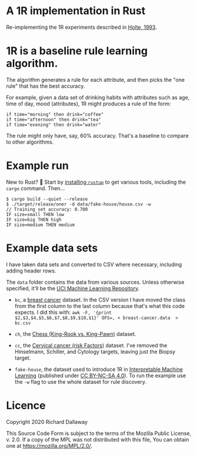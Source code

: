 # A 1R implementation in Rust

Re-implementing the 1R experiments described in [Holte, 1993](https://doi.org/10.1023/A:1022631118932).

# 1R is a baseline rule learning algorithm.

The algorithm generates a rule for each attribute, and then picks the "one rule" that has the best accuracy.

For example, given a data set of drinking habits with attributes such as age, time of day, mood (attributes), 1R might produces a rule of the form:

```
if time="morning" then drink="coffee"
if time="afternoon" then drink="tea"
if time="evening" then drink="water"
```

The rule might only have, say, 60% accuracy. 
That's a baseline to compare to other algorithms.

# Example run

 New to Rust? :wave: Start by [installing `rustup`](https://www.rust-lang.org/learn/get-started) to get various tools, including the `cargo` command. Then...

```
$ cargo build --quiet --release
$ ./target/release/oner -d data/fake-house/house.csv -w
// Training set accuracy: 0.700
IF size=small THEN low
IF size=big THEN high
IF size=medium THEN medium
```

# Example data sets

I have taken data sets and converted to CSV where necessary, including adding header rows.

The `data` folder contains the data from various sources. Unless otherwise specified, it'll be the [UCI Machine Learning Repository](https://archive.ics.uci.edu/ml/citation_policy.html).

- `bc`, a [breast cancer](https://archive.ics.uci.edu/ml/datasets/Breast+Cancer) dataset.
   In the CSV version I have moved the class from the first column to the last column because that's what this code expects. I did this with: `awk -F, '{print $2,$3,$4,$5,$6,$7,$8,$9,$10,$1}' OFS=, < breast-cancer.data  > bc.csv`

- `ch`, the [Chess (King-Rook vs. King-Pawn)](https://archive.ics.uci.edu/ml/datasets/Chess+%28King-Rook+vs.+King-Pawn%29) dataset.

- `cc`, the [Cervical cancer (risk Factors)](https://archive.ics.uci.edu/ml/datasets/Cervical+cancer+%28Risk+Factors%29) dataset. I've removed the Hinselmann, Schiller, and Cytology targets, leaving just the Biopsy target.

- `fake-house`, the dataset used to introduce 1R in [Interpretable Machine Learning](https://christophm.github.io/interpretable-ml-book/rules.html#learn-rules-from-a-single-feature-oner) (published under [CC BY-NC-SA 4.0](https://creativecommons.org/licenses/by-nc-sa/4.0/)). To run the example use the `-w` flag to use the whole dataset for rule discovery.

# Licence

Copyright 2020 Richard Dallaway

This Source Code Form is subject to the terms of the Mozilla Public
License, v. 2.0. If a copy of the MPL was not distributed with this
file, You can obtain one at <https://mozilla.org/MPL/2.0/>.